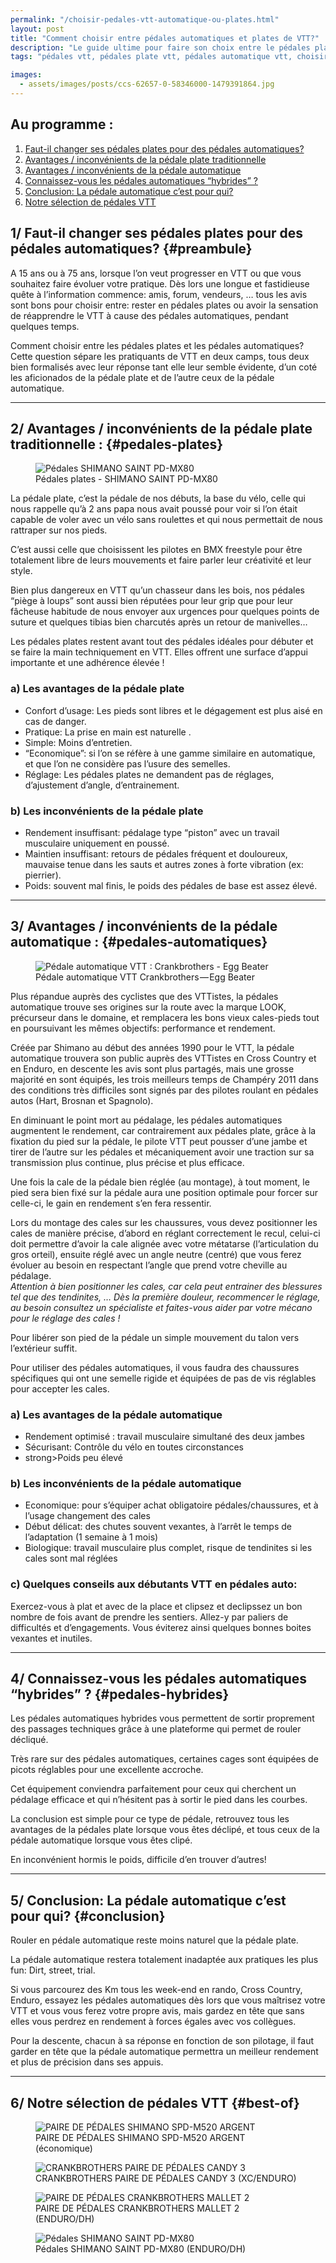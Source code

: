 ```yaml
---
permalink: "/choisir-pedales-vtt-automatique-ou-plates.html"
layout: post
title: "Comment choisir entre pédales automatiques et plates de VTT?"
description: "Le guide ultime pour faire son choix entre le pédales plates et les pédales automatique en vtt."
tags: "pédales vtt, pédales plate vtt, pédales automatique vtt, choisir pédales vtt"

images:
  - assets/images/posts/ccs-62657-0-58346000-1479391864.jpg
---
```


## Au programme :

1. [Faut-il changer ses pédales plates pour des pédales automatiques?](#preambule)
2. [Avantages / inconvénients de la pédale plate traditionnelle](#pedales-plates)
3. [Avantages / inconvénients de la pédale automatique](#pedales-automatiques)
4. [Connaissez-vous les pédales automatiques “hybrides” ?](#pedales-hybrides)
5. [Conclusion: La pédale automatique c’est pour qui?](#conclusion)
6. [Notre sélection de pédales VTT](#best-of)

## 1/ Faut-il changer ses pédales plates pour des pédales automatiques? {#preambule}

A 15 ans ou à 75 ans, lorsque l’on veut progresser en VTT ou que vous souhaitez faire évoluer votre pratique. Dès lors une longue et fastidieuse quête à l’information commence: amis, forum, vendeurs, … tous les avis sont bons pour choisir entre: rester en pédales plates ou avoir la sensation de réapprendre le VTT à cause des pédales automatiques, pendant quelques temps.

Comment choisir entre les pédales plates et les pédales automatiques? Cette question sépare les pratiquants de VTT en deux camps, tous deux bien formalisés avec leur réponse tant elle leur semble évidente, d’un coté les aficionados de la pédale plate et de l’autre ceux de la pédale automatique.

<hr />

## 2/ Avantages / inconvénients de la pédale plate traditionnelle : {#pedales-plates}

<figure>
  <img alt="Pédales SHIMANO SAINT PD-MX80 " src="{{ site.url }}/assets/images/posts/1e33e-0me9njiu_fhg0h5fc.jpg" class="img-fluid"/>
  <figcaption>Pédales plates - SHIMANO SAINT PD-MX80</figcaption>
</figure>

La pédale plate, c’est la pédale de nos débuts, la base du vélo, celle qui nous rappelle qu’à 2 ans papa nous avait poussé pour voir si l’on était capable de voler avec un vélo sans roulettes et qui nous permettait de nous rattraper sur nos pieds.

C’est aussi celle que choisissent les pilotes en BMX freestyle pour être totalement libre de leurs mouvements et faire parler leur créativité et leur style.

Bien plus dangereux en VTT qu’un chasseur dans les bois, nos pédales “piège à loups” sont aussi bien réputées pour leur grip que pour leur fâcheuse habitude de nous envoyer aux urgences pour quelques points de suture et quelques tibias bien charcutés après un retour de manivelles…

Les pédales plates restent avant tout des pédales idéales pour débuter et se faire la main techniquement en VTT. Elles offrent une surface d’appui importante et une adhérence élevée !

### a) Les avantages de la pédale plate

- Confort d’usage: Les pieds sont libres et le dégagement est plus aisé en cas de danger.
- Pratique: La prise en main est naturelle .
- Simple: Moins d’entretien.
- “Economique”: si l’on se réfère à une gamme similaire en automatique, et que l’on ne considère pas l’usure des semelles.
- Réglage: Les pédales plates ne demandent pas de réglages, d’ajustement d’angle, d’entrainement.

### b) Les inconvénients de la pédale plate

- Rendement insuffisant: pédalage type “piston” avec un travail musculaire uniquement en poussé.
- Maintien insuffisant: retours de pédales fréquent et douloureux, mauvaise tenue dans les sauts et autres zones à forte vibration (ex: pierrier).
- Poids: souvent mal finis, le poids des pédales de base est assez élevé.
<hr />

## 3/ Avantages / inconvénients de la pédale automatique : {#pedales-automatiques}

<figure>
  <img alt="Pédale automatique VTT : Crankbrothers - Egg Beater" src="{{ site.url }}/assets/images/posts/7c850-0mtwevjri_e7fkdab.jpg" class="img-fluid"/>
  <figcaption>Pédale automatique VTT    Crankbrothers — Egg Beater</figcaption>
</figure>

Plus répandue auprès des cyclistes que des VTTistes, la pédales automatique trouve ses origines sur la route avec la marque LOOK, précurseur dans le domaine, et remplacera les bons vieux cales-pieds tout en poursuivant les mêmes objectifs: performance et rendement.

Créée par Shimano au début des années 1990 pour le VTT, la pédale automatique trouvera son public auprès des VTTistes en Cross Country et en Enduro, en descente les avis sont plus partagés, mais une grosse majorité en sont équipés, les trois meilleurs temps de Champéry 2011 dans des conditions très difficiles sont signés par des pilotes roulant en pédales autos (Hart, Brosnan et Spagnolo).

En diminuant le point mort au pédalage, les pédales automatiques augmentent le rendement, car contrairement aux pédales plate, grâce à la fixation du pied sur la pédale, le pilote VTT peut pousser d’une jambe et tirer de l’autre sur les pédales et mécaniquement avoir une traction sur sa transmission plus continue, plus précise et plus efficace.

Une fois la cale de la pédale bien réglée (au montage), à tout moment, le pied sera bien fixé sur la pédale aura une position optimale pour forcer sur celle-ci, le gain en rendement s’en fera ressentir.

Lors du montage des cales sur les chaussures, vous devez positionner les cales de manière précise, d’abord en réglant correctement le recul, celui-ci doit permettre d’avoir la cale alignée avec votre métatarse (l’articulation du gros orteil), ensuite réglé avec un angle neutre (centré) que vous ferez évoluer au besoin en respectant l’angle que prend votre cheville au pédalage.<br /><em>Attention à bien positionner les cales, car cela peut entrainer des blessures tel que des tendinites, … Dès la première douleur, recommencer le réglage, au besoin consultez un spécialiste et faites-vous aider par votre mécano pour le réglage des cales !</em>

Pour libérer son pied de la pédale un simple mouvement du talon vers l’extérieur suffit.

Pour utiliser des pédales automatiques, il vous faudra des chaussures spécifiques qui ont une semelle rigide et équipées de pas de vis réglables pour accepter les cales.

### a) Les avantages de la pédale automatique

- Rendement optimisé : travail musculaire simultané des deux jambes
- Sécurisant: Contrôle du vélo en toutes circonstances
- strong>Poids peu élevé

### b) Les inconvénients de la pédale automatique

- Economique: pour s’équiper achat obligatoire pédales/chaussures, et à l’usage changement des cales
- Début délicat: des chutes souvent vexantes, à l’arrêt le temps de l’adaptation (1 semaine à 1 mois)
- Biologique: travail musculaire plus complet, risque de tendinites si les cales sont mal réglées

### c) Quelques conseils aux débutants VTT en pédales auto:

Exercez-vous à plat et avec de la place et clipsez et declipssez un bon nombre de fois avant de prendre les sentiers. Allez-y par paliers de difficultés et d’engagements. Vous éviterez ainsi quelques bonnes boites vexantes et inutiles.

<hr />

## 4/ Connaissez-vous les pédales automatiques “hybrides” ? {#pedales-hybrides}

Les pédales automatiques hybrides vous permettent de sortir proprement des passages techniques grâce à une plateforme qui permet de rouler décliqué.

Très rare sur des pédales automatiques, certaines cages sont équipées de picots réglables pour une excellente accroche.

Cet équipement conviendra parfaitement pour ceux qui cherchent un pédalage efficace et qui n’hésitent pas à sortir le pied dans les courbes.

La conclusion est simple pour ce type de pédale, retrouvez tous les avantages de la pédales plate lorsque vous êtes déclipé, et tous ceux de la pédale automatique lorsque vous êtes clipé.

En inconvénient hormis le poids, difficile d’en trouver d’autres!

<hr />

## 5/ Conclusion: La pédale automatique c’est pour qui? {#conclusion}

Rouler en pédale automatique reste moins naturel que la pédale plate.

La pédale automatique restera totalement inadaptée aux pratiques les plus fun: Dirt, street, trial.

Si vous parcourez des Km tous les week-end en rando, Cross Country, Enduro, essayez les pédales automatiques dès lors que vous maîtrisez votre VTT et vous vous ferez votre propre avis, mais gardez en tête que sans elles vous perdrez en rendement à forces égales avec vos collègues.

Pour la descente, chacun à sa réponse en fonction de son pilotage, il faut garder en tête que la pédale automatique permettra un meilleur rendement et plus de précision dans ses appuis.

<hr />

## 6/ Notre sélection de pédales VTT {#best-of}

<figure>
  <img alt="PAIRE DE PÉDALES SHIMANO SPD-M520 ARGENT " src="{{ site.url }}/assets/images/posts/af16b-0y_u7-3bbkdtbx_aa.jpg" class="img-fluid"/>
  <figcaption>PAIRE DE PÉDALES SHIMANO SPD-M520 ARGENT (économique)</figcaption>
</figure>

<figure>
  <img alt="CRANKBROTHERS PAIRE DE PÉDALES CANDY 3 " src="{{ site.url }}/assets/images/posts/9724d-0qj-pgpuwr39vwzbm.jpg" class="img-fluid"/>
  <figcaption>CRANKBROTHERS PAIRE DE PÉDALES CANDY 3 (XC/ENDURO)</figcaption>
</figure>

<figure>
  <img alt="PAIRE DE PÉDALES CRANKBROTHERS MALLET 2" src="{{ site.url }}/assets/images/posts/0120e-0pdui5pnl2zcxsxum.jpg" class="img-fluid"/>
  <figcaption>PAIRE DE PÉDALES CRANKBROTHERS MALLET 2 (ENDURO/DH)</figcaption>
</figure>

<figure>
  <img alt="Pédales SHIMANO SAINT PD-MX80 " src="{{ site.url }}/assets/images/posts/c9250-0hirkgovxa7gjzone.jpg" class="img-fluid"/>
  <figcaption>Pédales SHIMANO SAINT PD-MX80 (ENDURO/DH)</figcaption>
</figure>
